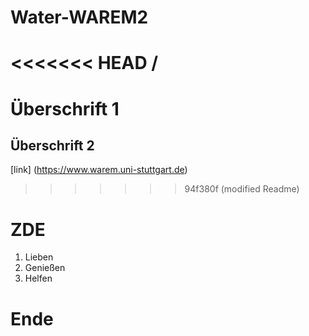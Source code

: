 # Water-WAREM2
<<<<<<< HEAD
/
=======

# Überschrift 1
## Überschrift 2
[link] (https://www.warem.uni-stuttgart.de)
>>>>>>> 94f380f (modified Readme)

# ZDE
1. Lieben
2. Genießen
3. Helfen

# Ende
